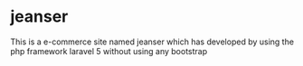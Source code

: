 # jeanser
This is a e-commerce site named jeanser which has developed by using the php framework laravel 5 without using any bootstrap  
